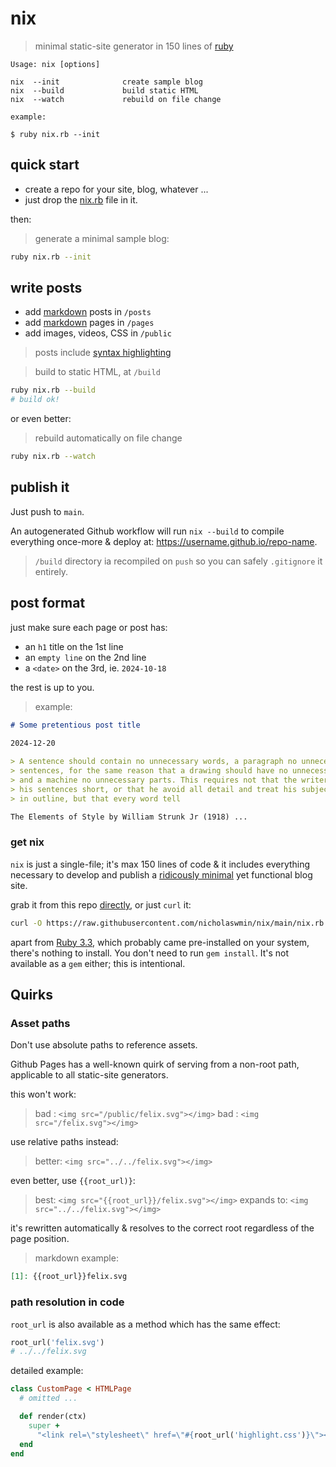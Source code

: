 # nix

> minimal static-site generator in 150 lines of [ruby][ruby]

```raw
Usage: nix [options]

nix  --init              create sample blog
nix  --build             build static HTML
nix  --watch             rebuild on file change

example:

$ ruby nix.rb --init
```

## quick start 
 
- create a repo for your site, blog, whatever ...
- just drop the [nix.rb](#download-nix) file in it.

then:

> generate a minimal sample blog:

```bash
ruby nix.rb --init
```

## write posts

- add [markdown][gfm] posts in `/posts`
- add [markdown][gfm] pages in `/pages`
- add images, videos, CSS in `/public`

> posts include [syntax highlighting][rouge]

> build to static HTML, at `/build`

```bash
ruby nix.rb --build
# build ok!
```

or even better:

> rebuild automatically on file change

```bash
ruby nix.rb --watch
```

## publish it

Just push to `main`. 

An autogenerated Github workflow will run `nix --build` to compile   
everything once-more & deploy at: https://username.github.io/repo-name.

> `/build` directory ia recompiled on `push` so you can safely `.gitignore`
> it entirely.

## post format

just make sure each page or post has:

- an `h1` title on the 1st line
- an `empty line` on the 2nd line
- a `<date>` on the 3rd, ie. `2024-10-18`

the rest is up to you.

> example:

```markdown
# Some pretentious post title
 
2024-12-20

> A sentence should contain no unnecessary words, a paragraph no unnecessary 
> sentences, for the same reason that a drawing should have no unnecessary lines 
> and a machine no unnecessary parts. This requires not that the writer make all 
> his sentences short, or that he avoid all detail and treat his subjects only 
> in outline, but that every word tell

The Elements of Style by William Strunk Jr (1918) ...
``` 

### get nix

`nix` is just a single-file; it's max 150 lines of code & it includes everything 
necessary to develop and publish a [ridicously minimal][club] yet functional 
blog site. 

grab it from this repo [directly][download], or just `curl` it:

```bash
curl -O https://raw.githubusercontent.com/nicholaswmin/nix/main/nix.rb
```

apart from [Ruby 3.3][ruby], which probably came pre-installed on your system,
there's nothing to install. You don't need to run `gem install`. 
It's not available as a `gem` either; this is intentional.

## Quirks

### Asset paths

Don't use absolute paths to reference assets.   

Github Pages has a well-known quirk of serving from a non-root path,
applicable to all static-site generators.

this won't work:

> bad : `<img src="/public/felix.svg"></img>`
> bad : `<img src="/felix.svg"></img>`

use relative paths instead:

> better: `<img src="../../felix.svg"></img>`

even better, use `{{root_url)}`:

> best: `<img src="{{root_url}}/felix.svg"></img>`
> expands to: `<img src="../../felix.svg"></img>`

it's rewritten automatically & resolves to the correct root regardless of 
the page position.

> markdown example:

```md
[1]: {{root_url}}felix.svg
```

### path resolution in code

`root_url` is also available as a method 
which has the same effect:

```ruby
root_url('felix.svg')
# ../../felix.svg
```

detailed example:

```ruby
class CustomPage < HTMLPage
  # omitted ...

  def render(ctx)
    super + 
      "<link rel=\"stylesheet\" href=\"#{root_url('highlight.css')}\"><link>"
  end
end
```

[nix]: https://github/com/nicholaswmin/nix
[club]: https://1kb.club/
[ruby]: https://franzejr.github.io/best-ruby/
[jekyll]: https://jekyllrb.com/
[gh-pages]: https://pages.github.com/
[gfm]: https://github.github.com/gfm/
[rouge]: https://github.com/rouge-ruby/rouge
[pygments]: https://pygments.org/
[file-rb]: https://github.com/nicholaswmin/nix/blob/main/nix.rb
[fi-join]: https://ruby-doc.org/3.3.2/File.html#method-c-join
[ruby]: https://ruby-doc.org/3.3.5/
[download]: https://github.com/nicholaswmin/nix/blob/main/nix.rb

<!---d
---
# This YAML embed contains the necessary data 
# to create a sample blog site.
# 
# When the `--init` flag is passed, it: 
#
# - searches for this file locally, in the current working directory.
# - if not found, it attempts to download it from the repo. (raw)
# - It then iterates through the keys and creates a file for each.
# - each key is a filename. The file contents are listed under each key.

- .gitignore: |
    _config.yml
    _layouts
    posts
    pages
    public
    build

    .DS_Store
    scratch

- _config.yml: |
    # Site configuration
    # note: these key/values can also be used as substitutions.
    # i.e: {{author_name}} in a Post will be replaced with "John Doe"

    # required
    name: 'John Does blog'
    description: 'a blog about rabbits'
    favicon: 🐇
    # must match static.yml workflow value:
    dest: './build'

    # optional

    author_name: 'John Doe'
    author_user: 'nicholaswmin'
    author_city: 'London, W2'


- .github/workflows/static.yml: |
    name: Deploy static HTML to Pages
    
    on:
      push:
        branches: [$default-branch, 'refactor-b']
    
      # allow manual runs from the Actions tab
      workflow_dispatch:
    
    permissions:
      contents: read
      pages: write
      id-token: write
    
    concurrency:
      group: "pages"
      cancel-in-progress: false
    
    jobs:
      deploy:
        environment:
          name: github-pages
          url: ${{ steps.deployment.outputs.page_url }}
        runs-on: ubuntu-latest
        steps:
          - name: Checkout
            uses: actions/checkout@v4
    
          - name: Setup Ruby 3.3.5
            uses: ruby/setup-ruby@v1
            with:
              ruby-version: '3.3.5'

          - name: Setup Pages
            uses: actions/configure-pages@v5
    
          - name: Fetch init site assets
            run: ruby nix.rb -i
            
          - name: Compile Pages
            run: ruby nix.rb -b
    
          - name: Upload artifact
            uses: actions/upload-pages-artifact@v3
            with:
              # must match value of `_config.yml`:`dest`
              path: './build'
          - name: Deploy to GitHub Pages
            id: deployment
            uses: actions/deploy-pages@v4

- _layouts/header.html: |
    <head>
        <meta charset="utf-8">
        <meta name="viewport" content="width=device-width, initial-scale=1">
        <meta name="description" content="{{description}}">
        <link rel="icon" href="data:image/svg+xml,<svg xmlns='http://www.w3.org/2000/svg' viewBox='0 0 16 16'><text x='0' y='14'>{{favicon}}</text></svg>">
        <link rel="stylesheet" href="{{root_url}}style.css">
        <title>{{title}}</title>
    </head> 

    <nav>
        <ul>
        <li><a href="{{root_url}}">posts</a></li>
        <li><a href="{{root_url}}about">CV</a></li>
        </ul>
    </nav>

- _layouts/footer.html: |
    <footer>
        <small> > <a href="https://1kb.club/">{{bytes}} bytes</a> </small>
    </footer>

- pages/index.md: |
    hello world

- pages/about.md: |
    CV

    {{author_name}}
    [{{author_user}}][author-url]
    {{author_city}}

    - ### ACME Industries
        #### 2015 - now  
        #### London, United Kingdom

    - ### Foo/Bar GmbH
        #### Dec 22' - May 23'
        #### Munich, Germany

    - ### Ski Instructor
        #### Dec 22' - May 23'
        #### Rhône-Alpes, France

    - ### Looney Tunes LLC
        #### Dec 16' - Nov 20'
        #### Madrid, Spain

    - ### The Animaniacs LLC
        #### Jun 14' - Apr 15'
        #### New York, USA  

    ## Schools

    - ### University of Westminster
        #### BSc Information Systems
        #### London, UK  
        #### 2009 - 2013

    [author-url]: https://github.com/{{author_user}}

- pages/sample.md: |
    ## sample

    This is a sample `Page`; i.e: not a `Post`.   

    It's is written in `Markdown` but doesn't support    
    code syntax highlighting nor is it included in any Post lists.   

    You can add as many as you want within this folder.    
    Just like a `Post`, it requires an `h2` header at the top.

- posts/whats-this.md: |
    # whats this?

    21-10-2021

    This is a sample post, written in [github-flavored markdown][gfm].

    It's generated using a minimal static-site generator, 
    called [nix][nix], which itself is ~150 lines of [ruby][ruby] code.

    Here's how it renders:

    This is a footnote[^1]

    A horizontal ruler follows:

    ---

    ## This is an h2 header

    ### This is an h3 header

    #### This is an h4 header

    ... and this is a blockquote:

    > A sentence should contain no unnecessary words, a paragraph no unnecessary 
    > sentences, for the same reason that a drawing should have no unnecessary 
    > lines and a machine no unnecessary parts. This requires not that the writer 
    > make all his sentences short, or that he avoid all detail and treat his 
    > subjects only in outline, but that every word tell.

    From [The Elements of Style][eos], [William Strunk][ws]


    ## Syntax highlighting

    posts include syntax highlighting, via [pygments][pyg]:

    Javascript

    ```js
    let fact = 1

    for (i = 1; i <= number; i++)
      fact *= i

    console.log(`The factorial of ${number} is ${fact}.`)
    ```

    Ruby


    ```ruby
    a = [:foo, 'bar', 2]

    a.reverse_each do |element| 
    puts "#{element.class} #{element}" 
    end
    ```

    Bash

    ```bash
    #!/bin/bash

    i=1
    while [[ $i -le 10 ]] ; do
    echo "$i"
    (( i += 1 ))
    done
    ```

    ## More

    this is a list:

    - Oranges
    - Apples
    - Peaches

    ... and this is an SVG image of **Felix The Housecat**:


    ![Felix the Housecat, the cartoon]({{root_url}}felix.svg "Felix the Housecat")

    This project was inspired by: The [1kb club][1kb].


    ### Footnotes


    [^1]: Garner, Bryan A. (2009). Garner on Language and Writing: Selected Essays z
        and Speeches of Bryan A. Garner. Chicago: American Bar Association. p. 295. 
        ISBN 978-1-60442-445-4.


    [1kb]: https://1kb.club/
    [bp]: https://en.wikipedia.org/wiki/Blaise_Pascal
    [eos]: https://en.wikipedia.org/wiki/The_Elements_of_Style
    [ws]: https://en.wikipedia.org/wiki/William_Strunk_Jr.
    [ruby]: https://www.ruby-lang.org/en/
    [nix]: https://github.com/nicholaswmin/nix
    [pyg]: https://pygments.org/
    [gfm]: https://github.github.com/gfm/

- posts/another-post.md: |
    # just another post

    21-11-2020

    This is another sample post, written in **Markdown**.

    You can add as many as you want in this folder but ensure each post:

    - has an `h1` heading at the very top
    - has an empty line following it
    - and a date on the 3rd line

    ... just like this post.

- public/style.css: |
    /* tweak this to your preference. */ 
    
    /* theme */
    
    :root {
      --bg-color: #fafafa; 
      --bg-color-full: #fff;
      --primary-color: #00695C;
      --secondary-color: #3700B3;
      --font-color: #555; 
      --font-color-lighter: #777;
      --font-color-lightest: #ccc;
      --font-size: 14px; 
    }
    
    /* layout */
    
    * { 
      font-family: monospace; font-size: var(--font-size);
      font-weight:normal; text-decoration: none;
    }
    
    body { 
      /* must fit exactly 80-chars in code snippets */
      max-width: 110ex; margin: 1em auto; padding: 0 1em;
      background: var(--bg-color); color: var(--font-color); 
      overflow-y: scroll;
    }
    body::selection { background: var(--font-color-lightest); }
    main { padding: 1.5em 0; }
    img { margin: 2em 0; max-width: 100%; }
    
    /* typography */
    
    p { padding: 1em 0; }
    a { color: var(--primary-color); font-size: inherit; }
    a:hover { color: var(--link-color-hover);  }
    blockquote { font-style: italic; }
    blockquote > p { display:inline; }
    
    h1, h2, h3, h4, h5, p, blockquote, pre { line-height: 1.5; padding: 0.5em 0; }
    h1 { font-size: 1.75em; } h2 { font-size: 1.5em; } h3 { font-size: 1.25em;  }
    h4, h4 *, small, small * { font-size: 0.9em; color: var(--font-color-lighter); }
    h1, h2, h3 { margin: 1.5em 0 1em 0; }
    h1, h2 { border-bottom: 1px solid var(--font-color-lightest); }
    
    /* lists */
    
    ul { 
      display: block; padding-left: 1em; margin: 2em 0; list-style-type: '- ';
      h1, h2, h3, h4, h5, h6 { margin: 0; padding: 0.25em 0; } 
      h3 { color: var(--primary-color); }
      li { margin: 1em 0; }
    }
    
    /* navigation */
    
    nav, footer {
      padding: 1em 0;s
      ul { display: block; margin: 0; padding-left: 0; }
      li { display: inline-block; margin-right: 2em;  }
      li a { color: var(--font-color); }
      small { display: inline-block; margin-top: 2em; }
    }
    
    /* printer */
    
    @media print { 
      body { width: auto; } 
      nav, footer { display: none; }
    }
    
    /* post page */
    
    .post { 
      h1:first-of-type, 
      h2:first-of-type { margin-bottom: 0; }
      code { 
        padding: 2px 6px; border-radius: 0; font-size: 1em; 
        background: var(--font-color-lightest); 
      }
      
      pre {
        font-size: 1.1em; padding: 2em; border-radius: 6px;
        box-shadow: 0 1px 2px rgba(0, 0, 0, 0.24); word-wrap: break-word;
        background: var(--bg-color-full);
        code { 
          display: block; background: var(--bg-color-full);
          white-space: break-spaces; 
        }
      }
          
      blockquote { 
        background: none;
        border-left: 2px solid var(--font-color-lightest);
        border-radius: 0; margin: 2em 0; padding: 1em; font-style: normal;
        p { color: var(--font-color-lighter); }
      }
      
      hr { 
        margin: 2.5em 0 2.5em 0; border: 0.5px solid;
        border-color: var(--font-color-lightest);
      }
    
      .footnotes { margin-top: 2em; }
    }

- public/felix.svg: |
    <svg xmlns="http://www.w3.org/2000/svg" xml:space="preserve" viewBox="0 0 595 654"><style>.st1{fill:#fff}</style><path id="Warstwa_2" d="M493 481c-7-3-19-4-36 3l-35-17c99 4 208-177 128-202 0 0-23-7-40 7-26 21 4 123-89 144 0 0 8-24-15-48l55-31s1-37-2-47l-98-9s24-18 33-49c0 0 20-21 35-28 0 0-13-10-21-9l27-34c-30-27-56-75-66-145 0 0-4-5-9-1-5 3-36 44-53 48s-30-5-72 4c0 0-33-25-37-40-9-9-12 3-12 3s-3 52-8 57l-21 21-8-18s7-16 19-18l-17-33s-16 5-29 22c-13-19-26-32-36-34-2-1-7-2-12 0s-8 7-9 9c0 0-10-9-16-4-6 4-13 22-5 34 0 0-30-10-5 66 7 17 21 48 59 51l107 149 7-10c4-5 10-7 13-9 2 1 6 3 10 3h10l4 1 4 3-2 3s-9-6-17-5c-8 0-21 2-27 21 0 0-16 0-28 18-13 17-34 48-17 61s33-4 33-4 6 39 45 33c0 0-9 2 0 17l-19 16s-11-52-59-34-44 160 36 171c62 1 57-41 57-41l60-52s24 3 35-1l62 37s-33 84 56 84c5 0 21-1 33-10 42-28 33-136-8-153zM354 340l-5-14 18 1-13 13z"/>  <g id="Warstwa_3">    <path d="M158 224c2 11 7 36 26 57 11 12 23 19 33 25 9 5 14 6 18 7 8 2 15 0 27-2 6-1 98-17 113-74 0-6-1-15-7-21-10-10-32-10-51 6-7 4-18 9-31 10-7 1-27 2-39-11l-4-6-3-2-49 9-8-1s-8 9-25 3zm28-116c-7 5-17 22-24 41-8 25-10 63 4 69 4 2 11 1 20-5 10-4 12-6 20-8 7-2 8-8 8-8s15-56 13-70c-1-15-4-21-9-24-12-8-24-1-32 5z" class="st1"/><path d="m221 196 8-41 5-24c4-9 8-21 19-30 9-8 18-11 23-12 4-1 20-4 38 3 26 9 36 40 35 64-2 28-20 46-25 50-4 5-22 21-46 20-10-1-29-4-31-14-3-11-14-1-14-1l-14-5 2-10z" class="st1"/>  </g>  <g id="Warstwa_4"><path d="M188 236c-7-8-6-21-1-29 8-11 23-11 30-11 7 1 15 1 20 7 6 8 4 19 0 26-8 14-26 15-28 15-4 0-14 0-21-8z"/><path d="M177 242c6 7 25 26 55 31 51 8 79-22 88-37l-5-1c-6-1-11 1-14 2-2-2 24-14 38 7 0 0-9-7-12-6 0 0-37 50-76 50s-68-32-74-38l5 11c0 1-4 7-5 3s-6-21-2-26c2-1 2 4 2 4z"/> </g> <g id="Warstwa_5"><path d="M212 249s-2 1 1 6 4 8 6 7-5-14-7-13z"/><path fill="none" stroke="#000" stroke-linecap="round" stroke-miterlimit="10" stroke-width="3" d="M344 220 478 82M353 221l139-115M134 227l-49-15m61 32-58-3"/></g><g id="Warstwa_6"><ellipse cx="336" cy="149.3" rx="12" ry="25.4" transform="rotate(12 336 149)"/><ellipse cx="213.3" cy="154.7" rx="12" ry="25.4" transform="rotate(12 213 155)"/></g></svg>

- public/highlight.css: |
    /*
     * Syntax Highlighting CSS (Pygments)  
     * Autogenerated by Rouge Gem using: 
     *
     * puts Rouge::Themes::Github.mode(:light).render(scope: '.highlight') 
     */

    .highlight table td{padding:5px}.highlight table pre{margin:0}.highlight,.highlight .w{color:#24292f;background-color:#f6f8fa}.highlight .k,.highlight .kd,.highlight .kn,.highlight .kp,.highlight .kr,.highlight .kt,.highlight .kv{color:#cf222e}.highlight .gr{color:#f6f8fa}.highlight .gd{color:#82071e;background-color:#ffebe9}.highlight .nb,.highlight .nc,.highlight .nn,.highlight .no{color:#953800}.highlight .na,.highlight .nt,.highlight .sr{color:#116329}.highlight .gi{color:#116329;background-color:#dafbe1}.highlight .ges{font-weight:700;font-style:italic}.highlight .bp,.highlight .il,.highlight .kc,.highlight .l,.highlight .ld,.highlight .m,.highlight .mb,.highlight .mf,.highlight .mh,.highlight .mi,.highlight .mo,.highlight .mx,.highlight .ne,.highlight .nl,.highlight .nv,.highlight .o,.highlight .ow,.highlight .py,.highlight .sb,.highlight .vc,.highlight .vg,.highlight .vi,.highlight .vm{color:#0550ae}.highlight .gh,.highlight .gu{color:#0550ae;font-weight:700}.highlight .dl,.highlight .s,.highlight .s1,.highlight .s2,.highlight .sa,.highlight .sc,.highlight .sd,.highlight .se,.highlight .sh,.highlight .ss,.highlight .sx{color:#0a3069}.highlight .fm,.highlight .nd,.highlight .nf{color:#8250df}.highlight .err{color:#f6f8fa;background-color:#82071e}.highlight .c,.highlight .c1,.highlight .cd,.highlight .ch,.highlight .cm,.highlight .cp,.highlight .cpf,.highlight .cs,.highlight .gl,.highlight .gt{color:#6e7781}.highlight .ni,.highlight .si{color:#24292f}.highlight .ge{color:#24292f;font-style:italic}.highlight .gs{color:#24292f;font-weight:700}
-->
